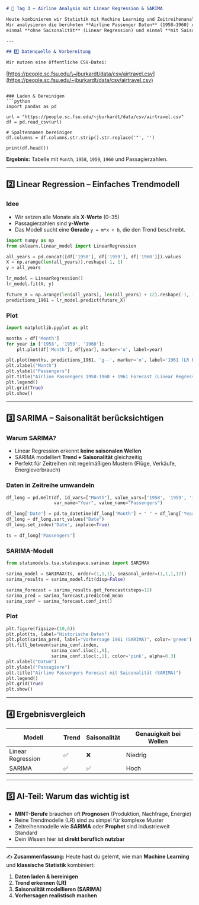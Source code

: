 ```markdown
# 📅 Tag 3 – Airline Analysis mit Linear Regression & SARIMA

Heute kombinieren wir Statistik mit Machine Learning und Zeitreihenanalyse.  
Wir analysieren die berühmten **Airline Passenger Daten** (1958–1960) und erstellen Vorhersagen für 1961 –  
einmal **ohne Saisonalität** (Linear Regression) und einmal **mit Saisonalität** (SARIMA).

---

## 1️⃣ Datenquelle & Vorbereitung

Wir nutzen eine öffentliche CSV-Datei:  
```

[https://people.sc.fsu.edu/\~jburkardt/data/csv/airtravel.csv](https://people.sc.fsu.edu/~jburkardt/data/csv/airtravel.csv)

````

### Laden & Bereinigen
```python
import pandas as pd

url = "https://people.sc.fsu.edu/~jburkardt/data/csv/airtravel.csv"
df = pd.read_csv(url)

# Spaltennamen bereinigen
df.columns = df.columns.str.strip().str.replace('"', '')

print(df.head())
````

**Ergebnis:** Tabelle mit `Month`, `1958`, `1959`, `1960` und Passagierzahlen.

---

## 2️⃣ Linear Regression – Einfaches Trendmodell

### Idee

* Wir setzen alle Monate als **X-Werte** (0–35)
* Passagierzahlen sind **y-Werte**
* Das Modell sucht eine **Gerade** `y = m*x + b`, die den Trend beschreibt.

```python
import numpy as np
from sklearn.linear_model import LinearRegression

all_years = pd.concat([df['1958'], df['1959'], df['1960']]).values
X = np.arange(len(all_years)).reshape(-1, 1)
y = all_years

lr_model = LinearRegression()
lr_model.fit(X, y)

future_X = np.arange(len(all_years), len(all_years) + 12).reshape(-1, 1)
predictions_1961 = lr_model.predict(future_X)
```

### Plot

```python
import matplotlib.pyplot as plt

months = df['Month']
for year in ['1958', '1959', '1960']:
    plt.plot(df['Month'], df[year], marker='o', label=year)

plt.plot(months, predictions_1961, 'g--', marker='o', label='1961 (LR Predicted)')
plt.xlabel("Month")
plt.ylabel("Passengers")
plt.title("Airline Passengers 1958-1960 + 1961 Forecast (Linear Regression)")
plt.legend()
plt.grid(True)
plt.show()
```

---

## 3️⃣ SARIMA – Saisonalität berücksichtigen

### Warum SARIMA?

* Linear Regression erkennt **keine saisonalen Wellen**
* SARIMA modelliert **Trend + Saisonalität** gleichzeitig
* Perfekt für Zeitreihen mit regelmäßigen Mustern (Flüge, Verkäufe, Energieverbrauch)

### Daten in Zeitreihe umwandeln

```python
df_long = pd.melt(df, id_vars=["Month"], value_vars=['1958', '1959', '1960'],
                  var_name="Year", value_name="Passengers")

df_long['Date'] = pd.to_datetime(df_long['Month'] + " " + df_long['Year'])
df_long = df_long.sort_values("Date")
df_long.set_index('Date', inplace=True)

ts = df_long['Passengers']
```

### SARIMA-Modell

```python
from statsmodels.tsa.statespace.sarimax import SARIMAX

sarima_model = SARIMAX(ts, order=(1,1,1), seasonal_order=(1,1,1,12))
sarima_results = sarima_model.fit(disp=False)

sarima_forecast = sarima_results.get_forecast(steps=12)
sarima_pred = sarima_forecast.predicted_mean
sarima_conf = sarima_forecast.conf_int()
```

### Plot

```python
plt.figure(figsize=(10,6))
plt.plot(ts, label="Historische Daten")
plt.plot(sarima_pred, label="Vorhersage 1961 (SARIMA)", color='green')
plt.fill_between(sarima_conf.index,
                 sarima_conf.iloc[:,0],
                 sarima_conf.iloc[:,1], color='pink', alpha=0.3)
plt.xlabel("Datum")
plt.ylabel("Passagiere")
plt.title("Airline Passengers Forecast mit Saisonalität (SARIMA)")
plt.legend()
plt.grid(True)
plt.show()
```

---

## 4️⃣ Ergebnisvergleich

| Modell            | Trend | Saisonalität | Genauigkeit bei Wellen |
| ----------------- | ----- | ------------ | ---------------------- |
| Linear Regression | ✅     | ❌            | Niedrig                |
| SARIMA            | ✅     | ✅            | Hoch                   |

---

## 5️⃣ AI-Teil: Warum das wichtig ist

* **MINT-Berufe** brauchen oft **Prognosen** (Produktion, Nachfrage, Energie)
* Reine Trendmodelle (LR) sind zu simpel für komplexe Muster
* Zeitreihenmodelle wie **SARIMA** oder **Prophet** sind industrieweit Standard
* Dein Wissen hier ist **direkt beruflich nutzbar**

---

✍ **Zusammenfassung:**
Heute hast du gelernt, wie man **Machine Learning** und **klassische Statistik** kombiniert:

1. **Daten laden & bereinigen**
2. **Trend erkennen (LR)**
3. **Saisonalität modellieren (SARIMA)**
4. **Vorhersagen realistisch machen**
